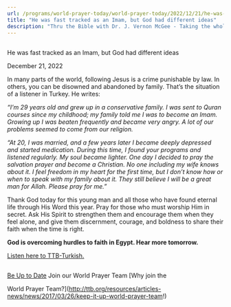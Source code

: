 ```yaml
---
url: /programs/world-prayer-today/world-prayer-today/2022/12/21/he-was-fast-tracked-as-an-imam-but-god-had-different-ideas
title: "He was fast tracked as an Imam, but God had different ideas"
description: "Thru the Bible with Dr. J. Vernon McGee - Taking the whole Word to the whole world"
---
```







## 
 He was fast tracked as an Imam, but God had different ideas


December 21, 2022




In many parts of the world, following Jesus is a crime punishable by law. In others, you can be disowned and abandoned by family. That’s the situation of a listener in Turkey. He writes:

*“I’m 29 years old and grew up in a conservative family. I was sent to Quran courses since my childhood; my family told me I was to become an Imam. Growing up I was beaten frequently and became very angry. A lot of our problems seemed to come from our religion.* 

*“At 20, I was married, and a few years later I became deeply depressed and started medication. During this time, I found your programs and listened regularly. My soul became lighter. One day I decided to pray the salvation prayer and become a Christian. No one including my wife knows about it. I feel freedom in my heart for the first time, but I don’t know how or when to speak with my family about it. They still believe I will be a great man for Allah. Please pray for me.”*

Thank God today for this young man and all those who have found eternal life through His Word this year. Pray for those who must worship Him in secret. Ask His Spirit to strengthen them and encourage them when they feel alone, and give them discernment, courage, and boldness to share their faith when the time is right.

**God is overcoming hurdles to faith in Egypt. Hear more tomorrow.**

[Listen here to TTB-Turkish.](https://ttb.twr.org/home/day,0413/language,TUR)







## 




[Be Up to Date](http://feeds.feedburner.com/WorldPrayerToday "World Prayer Today RSS Feed")
Join our World Prayer Team
[Why join the  

World Prayer Team?](http://ttb.org/resources/articles-news/news/2017/03/26/keep-it-up-world-prayer-team!)




